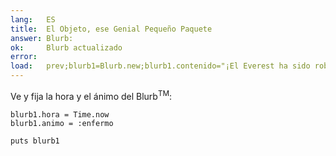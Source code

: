 ```yaml
---
lang:   ES
title:  El Objeto, ese Genial Pequeño Paquete
answer: Blurb:
ok:     Blurb actualizado
error:  
load:   prev;blurb1=Blurb.new;blurb1.contenido="¡El Everest ha sido robado!"
---
```


Ve y fija la hora y el ánimo del Blurb<sup>TM</sup>:

    blurb1.hora = Time.now
    blurb1.animo = :enfermo
    
    puts blurb1
